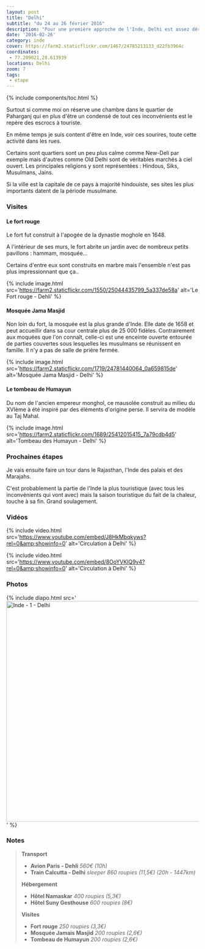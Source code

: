 ```yaml
---
layout: post
title: "Delhi"
subtitle: "du 24 au 26 février 2016"
description: "Pour une première approche de l'Inde, Delhi est assez déroutante : un monde fou, une circulation infernale, des coups de klaxons incessants, la pollution, les odeurs..."
date: '2016-02-26'
category: inde
cover: https://farm2.staticflickr.com/1467/24785213133_d22fb3964c
coordinates:
 - 77.209021,28.613939
locations: Delhi
zoom: 7
tags:
 - etape
---
```

{% include components/toc.html %}

Surtout si comme moi on réserve une chambre dans le quartier de Paharganj qui en plus d'être un condensé de tout ces inconvénients est le repère des escrocs à touriste.

En même temps je suis content d'être en Inde, voir ces sourires, toute cette activité dans les rues.

Certains sont quartiers sont un peu plus calme comme New-Deli par exemple mais d'autres comme Old Delhi sont de véritables marchés à ciel ouvert. Les principales religions y sont représentées : Hindous, Siks, Musulmans, Jains.

Si la ville est la capitale de ce pays à majorité hindouiste, ses sites les plus importants datent de la période musulmane.

### Visites

#### Le fort rouge

Le fort fut construit à l'apogée de la dynastie moghole en 1648.

A l'intérieur de ses murs, le fort abrite un jardin avec de nombreux petits pavillons : hammam, mosquée...

Certains d'entre eux sont construits en marbre mais l'ensemble n'est pas plus impressionnant  que ça..

{% include image.html src='https://farm2.staticflickr.com/1550/25044435799_5a337de58a' alt='Le Fort rouge - Dehli' %}

#### Mosquée Jama Masjid

Non loin du fort, la mosquée est la plus grande d'Inde. Elle date de 1658 et peut accueillir dans sa cour centrale plus de 25 000 fidèles. Contrairement aux moquées que l'on connaît, celle-ci est une enceinte ouverte entourée de parties couvertes sous lesquelles les musulmans se réunissent en famille. Il n'y a pas de salle de prière fermée.

{% include image.html
  src='https://farm2.staticflickr.com/1719/24781440064_0a659815de'
  alt='Mosquée Jama Masjid - Delhi'
%}

#### Le tombeau de Humayun

Du nom de l'ancien  empereur monghol,  ce mausolée construit au milieu du XVIème à été inspiré par des éléments d'origine perse. Il servira de modèle au Taj Mahal.

{% include image.html
src='https://farm2.staticflickr.com/1689/25412015415_7a79cdb4d5'
alt='Tombeau des Humayun - Delhi' %}

### Prochaines étapes

Je vais ensuite faire un tour dans le Rajasthan, l'Inde des palais et des Marajahs.

C'est probablement la partie de l'Inde la plus touristique (avec tous les inconvénients qui vont avec) mais la saison touristique du fait de la chaleur, touche à sa fin. Grand soulagement.

### Vidéos

{% include video.html
  src='https://www.youtube.com/embed/J8HkMbqkyws?rel=0&amp;showinfo=0'
  alt='Circulation à Delhi'
%}

{% include video.html
  src='https://www.youtube.com/embed/8OoYVKlQ9v4?rel=0&amp;showinfo=0'
  alt='Circulation à Delhi'
%}

### Photos

{% include diapo.html
  src='<a data-flickr-embed="true"  href="https://www.flickr.com/photos/planitude/albums/72157665120289032" title="Inde - 1 - Delhi"><img src="https://farm2.staticflickr.com/1467/24785213133_d22fb3964c_b.jpg" width="1024" height="576" alt="Inde - 1 - Delhi"></a><script async src="//embedr.flickr.com/assets/client-code.js" charset="utf-8"></script>'
%}

### Notes

>**Transport**
>
>- **Avion Paris - Dehli** *560€ (10h)*
>- **Train Calcutta - Delhi** *sleeper 860 roupies (11,5€) (20h - 1447km)*
>
>**Hébergement**
>
>- **Hôtel Namaskar** *400 roupies (5,3€)*
>- **Hôtel Suny Gesthouse** *600 roupies (8€)*
>
>**Visites**
>
>- **Fort rouge** *250 roupies (3,3€)*
>- **Mosquée Jamais Masjid** *200 roupies (2,6€)*
>- **Tombeau de Humayun** *200 roupies (2,6€)*
>
